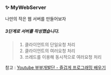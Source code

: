 ### ✨ MyWebServer
나만의 작은 웹 서버를 만들어보자

##### 3단계로 서버를 작성했습니다.
> 1. 클라이언트의 단일요청 처리
> 2. 클라이언트의 여러요청 처리
> 3. 쓰레드를 이용해 동시적으로 여러요청 처리

참고 : [Youtube 부부개발단 - 즐겁게 프로그래밍 배우기](https://www.youtube.com/watch?v=HEsAMjd8zpo&list=PLHpaQi-LiUCx-vcbcnpU5Tzv2X99WCowN&index=64&ab_channel=%EB%B6%80%EB%B6%80%EA%B0%9C%EB%B0%9C%EB%8B%A8-%EC%A6%90%EA%B2%81%EA%B2%8C%ED%94%84%EB%A1%9C%EA%B7%B8%EB%9E%98%EB%B0%8D%EB%B0%B0%EC%9A%B0%EA%B8%B0) 
